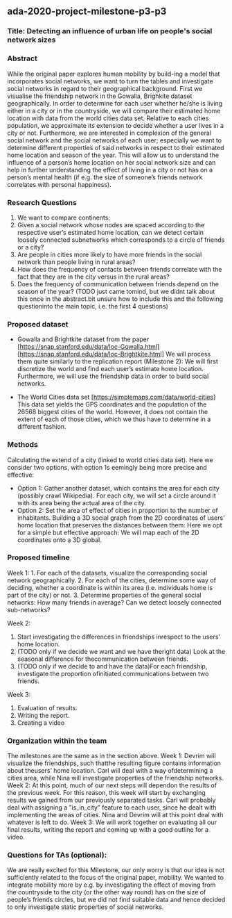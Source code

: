 ## ada-2020-project-milestone-p3-p3

### Title: Detecting an influence of urban life on people's social network sizes

### Abstract

While the original paper explores human mobility by build-ing a model that incorporates social networks, we want to turn the tables and investigate social networks in regard to their geographical background. First we visualise the friendship network in the Gowalla, Brighkite dataset geographically. 
In order to determine for each user whether he/she is living either in a city or in the countryside, we will compare their estimated home location with data from the world cities data set. Relative to each cities population, we approximate its extension to decide whether a user lives in a city or not. Furthermore, we are interested in complexion of the general social network and the social networks of each user; especially we want to determine different properties of said networks in respect to their estimated home location and season of the year. This will allow us to understand the influence of a person’s home location on her social network size and can help in further understanding the effect of living in a city or not has on a person’s mental health (if e.g. the size of someone’s friends network correlates with personal happiness).
		
	
### Research Questions

  1. We want to compare continents:
  2. Given a social network whose nodes are spaced according to the respective user’s estimated home location, can we detect certain loosely connected subnetworks which corresponds to a circle of friends or a city?
  3. Are people in cities more likely to have more friends in the social network than people living in rural areas?
  4. How does the frequency of contacts between friends correlate with the fact that they are in the city versus in the rural areas?
  5. Does the frequency of communication between friends depend on the season of the year? (TODO just came tomind, but we didnt talk about this once in the abstract.bit unsure how to include this and the following questioninto the main topic, i.e. the first 4 questions)

	
### Proposed dataset

- Gowalla and Brightkite dataset from the paper 
	[https://snap.stanford.edu/data/loc-Gowalla.html]
	[https://snap.stanford.edu/data/loc-Brightkite.html]
	We will process them quite similarly to the replication report (Milestone 2): We will first discretize the world and find each user’s estimate home location. Furthermore, we will use the friendship data in order to build social networks. 
		
- The World Cities data set 
	[https://simplemaps.com/data/world-cities]
	This data set yields the GPS coordinates and the population of the 26568 biggest cities of the world. However, it does not contain the extent of each of those cities, which we thus have to determine in a different fashion.
	

### Methods

Calculating the extend of a city (linked to world cities data set). Here we consider two options, with option 1s eemingly being more precise and effective: 
- Option 1: Gather another dataset, which contains the area for each city (possibly crawl Wikipedia). For each city, we will set a circle around it with its area being the actual area of the city.
- Option 2: Set the area of effect of cities in proportion to the number of inhabitants. Building a 3D social graph from the 2D coordinates of users’ home location that preserves the distances between them: Here we opt for a simple but effective approach: We will map each of the 2D coordinates onto a 3D global.
	
### Proposed timeline

Week 1:
	1. For each of the datasets, visualize the corresponding social network geographically.
  2. For each of the cities, determine some way of deciding, whether a coordinate is within its area (i.e. individuals home is part of the city) or not.
  3. Determine properties of the general social networks: How many friends in average? Can we detect loosely connected sub-networks?
  
Week 2:
  1. Start investigating the differences in friendships inrespect to the users’ home location.
  2. (TODO only if we decide we want and we have theright data) Look at the seasonal difference for thecommunication between friends.
  3. (TODO only if we decide to and have the data)For each friendship, investigate the proportion ofinitiated communications between two friends.

Week 3:
  1. Evaluation of results.
  2. Writing the report.
  3. Creating a video

### Organization within the team

The milestones are the same as in the section above.
Week 1: Devrim will visualize the friendships, such thatthe resulting figure contains information about theusers’ home location. Carl will deal with a way ofdetermining a cities area, while Nina will investigate properties of the friendship networks.
Week 2: At this point, much of our next steps will dependon the results of the previous week. For this reason, this week will start by exchanging results we gained from our previously separated tasks. Carl will probably deal with assigning a ”is_in_city” feature to each  user, since he dealt with implementing the areas of cities. Nina and Devrim will at this point deal with whatever is left to do. 
Week 3: We will work together on evaluating all our final results, writing the report and coming up with a good outline for a video.
	
### Questions for TAs (optional):
We are really excited for this Milestone, our only worry is that our idea is not sufficiently related to the focus of the original paper, mobility. We wanted to integrate mobility more by e.g. by investigating the effect of moving from the countryside to the city (or the other way round) has on the size of people’s friends circles, but we did not find suitable data and hence decided to only investigate static properties of social networks.
